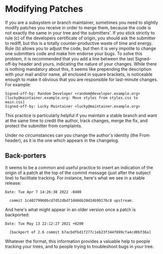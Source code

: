 <!-- SPDX-License-Identifier: MIT -->

# Modifying Patches

If you are a subsystem or branch maintainer, sometimes you need to slightly
modify patches you receive in order to merge them, because the code is not exactly
the same in your tree and the submitters'. If you stick strictly to rule (c)
of the developers certificate of origin, you should ask the submitter to rediff,
but this is a totally counter-productive waste of time and energy. Rule (b) allows you
to adjust the code, but then it is very impolite to change one submitters code
and make him endorse your bugs. To solve this problem, it is recommended that you add a line
between the last Signed-off-by header and yours, indicating the nature of your changes.
While there is nothing mandatory about this, it seems like prepending the description
with your mail and/or name, all enclosed in square brackets, is noticeable enough
to make it obvious that you are responsible for last-minute changes. For example:

```
Signed-off-by: Random Developer <random@developer.example.org>
[lucky@maintainer.example.org: Move styles from styles.css to main.css]
Signed-off-by: Lucky Maintainer <lucky@maintainer.example.org>
```

This practice is particularly helpful if you maintain a stable
branch and want at the same time to credit the author, track changes,
merge the fix, and protect the submitter from complaints.

Under no circumstances can you change the author's identity
(the From header), as it is the one which appears in the changelog.

## Back-porters

It seems to be a common and useful practice to insert an indication of the origin
of a patch at the top of the commit message (just after the subject line)
to facilitate tracking. For instance, here's what we see in a stable release:

```
Date: Tue Apr 7 14:26:38 2022 -0400

  commit 1c40279960bcd7d52dbdf1d466b20d24b99176c8 upstream.
```

And here's what might appear in an older version once a patch is backported:

```
Date: Tue May 13 22:12:27 2021 +0200

  [backport of 2.6 commit b7acbdfbd1f277c1eb23f344f899cfa4cd0bf36a]
```

Whatever the format, this information provides a valuable help to people
tracking your trees, and to people trying to troubleshoot bugs in your tree.
